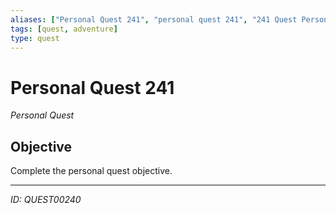 ```yaml
---
aliases: ["Personal Quest 241", "personal quest 241", "241 Quest Personal"]
tags: [quest, adventure]
type: quest
---
```


# Personal Quest 241

*Personal Quest*

## Objective
Complete the personal quest objective.

---
*ID: QUEST00240*